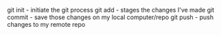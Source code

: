 git init - initiate the git process
git add - stages the changes I've made
git commit - save those changes on my local computer/repo
git push - push changes to my remote repo